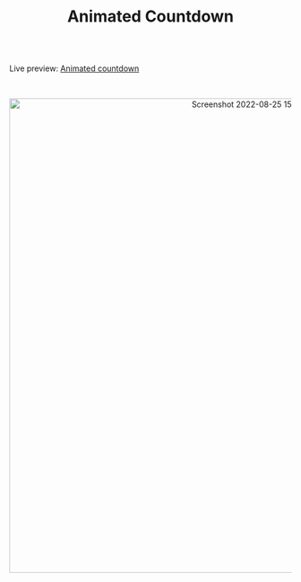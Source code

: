 <h1 align="center">Animated Countdown</h1><br>
<br>
<p align"center">
Live preview: <a href="https://ash-win-n.github.io/animated-countdown/">Animated countdown</a></p><br>

<p align="center">
<img width="845" alt="Screenshot 2022-08-25 151025" src="https://user-images.githubusercontent.com/70138036/186631746-0bc5e4c9-1033-48f2-8103-0ac18e8e1274.png">

</p>
